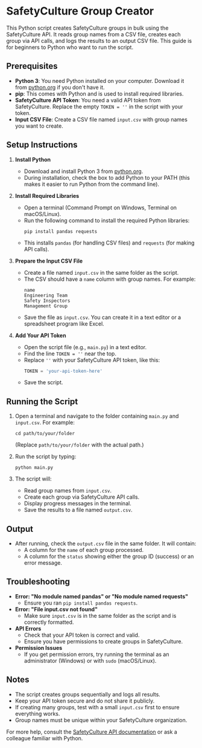# SafetyCulture Group Creator

This Python script creates SafetyCulture groups in bulk using the SafetyCulture API. It reads group names from a CSV file, creates each group via API calls, and logs the results to an output CSV file. This guide is for beginners to Python who want to run the script.

## Prerequisites
- **Python 3**: You need Python installed on your computer. Download it from [python.org](https://www.python.org/downloads/) if you don't have it.
- **pip**: This comes with Python and is used to install required libraries.
- **SafetyCulture API Token**: You need a valid API token from SafetyCulture. Replace the empty `TOKEN = ''` in the script with your token.
- **Input CSV File**: Create a CSV file named `input.csv` with group names you want to create.

## Setup Instructions

1. **Install Python**
   - Download and install Python 3 from [python.org](https://www.python.org/downloads/).
   - During installation, check the box to add Python to your PATH (this makes it easier to run Python from the command line).

2. **Install Required Libraries**
   - Open a terminal (Command Prompt on Windows, Terminal on macOS/Linux).
   - Run the following command to install the required Python libraries:
     ```
     pip install pandas requests
     ```
   - This installs `pandas` (for handling CSV files) and `requests` (for making API calls).

3. **Prepare the Input CSV File**
   - Create a file named `input.csv` in the same folder as the script.
   - The CSV should have a `name` column with group names. For example:
     ```
     name
     Engineering Team
     Safety Inspectors
     Management Group
     ```
   - Save the file as `input.csv`. You can create it in a text editor or a spreadsheet program like Excel.

4. **Add Your API Token**
   - Open the script file (e.g., `main.py`) in a text editor.
   - Find the line `TOKEN = ''` near the top.
   - Replace `''` with your SafetyCulture API token, like this:
     ```python
     TOKEN = 'your-api-token-here'
     ```
   - Save the script.

## Running the Script
1. Open a terminal and navigate to the folder containing `main.py` and `input.csv`. For example:
   ```
   cd path/to/your/folder
   ```
   (Replace `path/to/your/folder` with the actual path.)

2. Run the script by typing:
   ```
   python main.py
   ```

3. The script will:
   - Read group names from `input.csv`.
   - Create each group via SafetyCulture API calls.
   - Display progress messages in the terminal.
   - Save the results to a file named `output.csv`.

## Output
- After running, check the `output.csv` file in the same folder. It will contain:
  - A column for the `name` of each group processed.
  - A column for the `status` showing either the group ID (success) or an error message.

## Troubleshooting
- **Error: "No module named pandas" or "No module named requests"**
  - Ensure you ran `pip install pandas requests`.
- **Error: "File input.csv not found"**
  - Make sure `input.csv` is in the same folder as the script and is correctly formatted.
- **API Errors**
  - Check that your API token is correct and valid.
  - Ensure you have permissions to create groups in SafetyCulture.
- **Permission Issues**
  - If you get permission errors, try running the terminal as an administrator (Windows) or with `sudo` (macOS/Linux).

## Notes
- The script creates groups sequentially and logs all results.
- Keep your API token secure and do not share it publicly.
- If creating many groups, test with a small `input.csv` first to ensure everything works.
- Group names must be unique within your SafetyCulture organization.

For more help, consult the [SafetyCulture API documentation](https://developer.safetyculture.com/reference/groupsservice_creategroup) or ask a colleague familiar with Python.